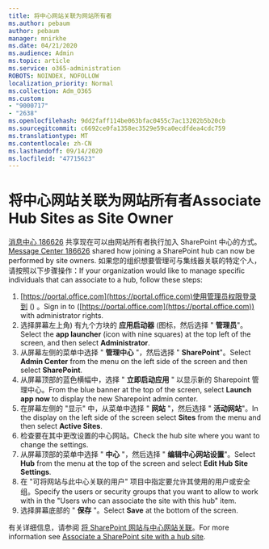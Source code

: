 ```yaml
---
title: 将中心网站关联为网站所有者
ms.author: pebaum
author: pebaum
manager: mnirkhe
ms.date: 04/21/2020
ms.audience: Admin
ms.topic: article
ms.service: o365-administration
ROBOTS: NOINDEX, NOFOLLOW
localization_priority: Normal
ms.collection: Adm_O365
ms.custom:
- "9000717"
- "2638"
ms.openlocfilehash: 9dd2faff114be063bfac0455c7ac13202b5b20cb
ms.sourcegitcommit: c6692ce0fa1358ec3529e59ca0ecdfdea4cdc759
ms.translationtype: MT
ms.contentlocale: zh-CN
ms.lasthandoff: 09/14/2020
ms.locfileid: "47715623"
---
```

# <a name="associate-hub-sites-as-site-owner"></a><span data-ttu-id="c17af-102">将中心网站关联为网站所有者</span><span class="sxs-lookup"><span data-stu-id="c17af-102">Associate Hub Sites as Site Owner</span></span>

<span data-ttu-id="c17af-103">[消息中心 186626](https://admin.microsoft.com/Adminportal/Home?source=applauncher#/MessageCenter?id=MC186626) 共享现在可以由网站所有者执行加入 SharePoint 中心的方式。</span><span class="sxs-lookup"><span data-stu-id="c17af-103">[Message Center 186626](https://admin.microsoft.com/Adminportal/Home?source=applauncher#/MessageCenter?id=MC186626) shared how joining a SharePoint hub can now be performed by site owners.</span></span> <span data-ttu-id="c17af-104">如果您的组织想要管理可与集线器关联的特定个人，请按照以下步骤操作：</span><span class="sxs-lookup"><span data-stu-id="c17af-104">If your organization would like to manage specific individuals that can associate to a hub, follow these steps:</span></span> 

1. <span data-ttu-id="c17af-105">[https://portal.office.com](https://portal.office.com)使用管理员权限登录到 () 。</span><span class="sxs-lookup"><span data-stu-id="c17af-105">Sign in to ([https://portal.office.com](https://portal.office.com)) with administrator rights.</span></span>
2. <span data-ttu-id="c17af-106">选择屏幕左上角) 有九个方块的 **应用启动器** (图标，然后选择 " **管理员**"。</span><span class="sxs-lookup"><span data-stu-id="c17af-106">Select the **app launcher** (icon with nine squares) at the top left of the screen, and then select **Administrator**.</span></span>
3. <span data-ttu-id="c17af-107">从屏幕左侧的菜单中选择 " **管理中心** "，然后选择 " **SharePoint**"。</span><span class="sxs-lookup"><span data-stu-id="c17af-107">Select **Admin Center** from the menu on the left side of the screen and then select **SharePoint**.</span></span>
4. <span data-ttu-id="c17af-108">从屏幕顶部的蓝色横幅中，选择 " **立即启动应用** " 以显示新的 Sharepoint 管理中心。</span><span class="sxs-lookup"><span data-stu-id="c17af-108">From the blue banner at the top of the screen, select **Launch app now** to display the new Sharepoint admin center.</span></span>
5. <span data-ttu-id="c17af-109">在屏幕左侧的 "显示" 中，从菜单中选择 " **网站** "，然后选择 " **活动网站**"。</span><span class="sxs-lookup"><span data-stu-id="c17af-109">In the display on the left side of the screen select **Sites** from the menu and then select **Active Sites**.</span></span>
6. <span data-ttu-id="c17af-110">检查要在其中更改设置的中心网站。</span><span class="sxs-lookup"><span data-stu-id="c17af-110">Check the hub site where you want to change the settings.</span></span>
7. <span data-ttu-id="c17af-111">从屏幕顶部的菜单中选择 " **中心** "，然后选择 " **编辑中心网站设置**"。</span><span class="sxs-lookup"><span data-stu-id="c17af-111">Select **Hub** from the menu at the top of the screen and select **Edit Hub Site Settings**.</span></span>
8. <span data-ttu-id="c17af-112">在 "可将网站与此中心关联的用户" 项目中指定要允许其使用的用户或安全组。</span><span class="sxs-lookup"><span data-stu-id="c17af-112">Specify the users or security groups that you want to allow to work with in the "Users who can associate the site with this hub" item.</span></span>
9. <span data-ttu-id="c17af-113">选择屏幕底部的 " **保存** "。</span><span class="sxs-lookup"><span data-stu-id="c17af-113">Select **Save** at the bottom of the screen.</span></span>

<span data-ttu-id="c17af-114">有关详细信息，请参阅 [将 SharePoint 网站与中心网站关联](https://support.office.com/article/associate-a-sharepoint-site-with-a-hub-site-ae0009fd-af04-4d3d-917d-88edb43efc05)。</span><span class="sxs-lookup"><span data-stu-id="c17af-114">For more information see [Associate a SharePoint site with a hub site](https://support.office.com/article/associate-a-sharepoint-site-with-a-hub-site-ae0009fd-af04-4d3d-917d-88edb43efc05).</span></span> 